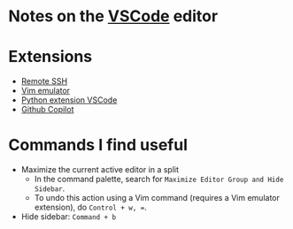 # Notes on the [VSCode](https://code.visualstudio.com/) editor

# Extensions
- [Remote SSH](https://github.com/microsoft/vscode-remote-release)
- [Vim emulator](https://github.com/VSCodeVim/Vim)
- [Python extension VSCode](https://github.com/microsoft/vscode-python)
- [Github Copilot](https://github.com/features/copilot)

# Commands I find useful
- Maximize the current active editor in a split
    - In the command palette, search for `Maximize Editor Group and Hide Sidebar`.
    - To undo this action using a Vim command (requires a Vim emulator extension), do `Control + w, =`.
- Hide sidebar: `Command + b`
